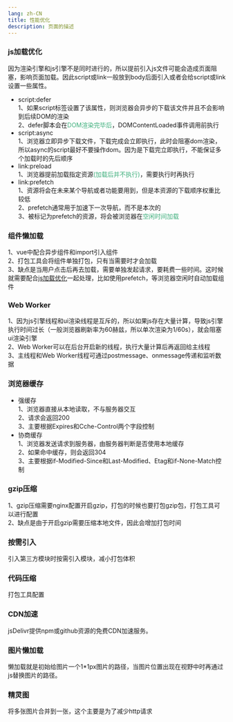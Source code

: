 ```yaml
---
lang: zh-CN
title: 性能优化
description: 页面的描述
---
```

### js加载优化
因为渲染引擎和js引擎不是同时进行的，所以提前引入js文件可能会造成页面阻塞，影响页面加载。因此script或link一般放到body后面引入或者会给script或link设置一些属性。
+ script:defer  
1、如果script标签设置了该属性，则浏览器会异步的下载该文件并且不会影响到后续DOM的渲染  
2、defer脚本会在<span style="color:#3eaf7c">DOM渲染完毕后</span>，DOMContentLoaded事件调用前执行
+ script:async  
1、浏览器立即异步下载文件，下载完成会立即执行，此时会阻塞dom渲染，所以async的script最好不要操作dom。因为是下载完立即执行，不能保证多个加载时的先后顺序
+ link:preload  
1、浏览器提前加载指定资源<span style="color:#3eaf7c">(加载后并不执行)</span>，需要执行时再执行
+ link:prefetch  
1、资源将会在未来某个导航或者功能要用到，但是本资源的下载顺序权重比较低  
2、prefetch通常用于加速下一次导航，而不是本次的  
3、被标记为prefetch的资源，将会被浏览器在<span style="color:#3eaf7c">空闲时间加载</span>
### 组件懒加载
1、vue中配合异步组件和import引入组件  
2、打包工具会将组件单独打包，只有当需要时才会加载  
3、缺点是当用户点击后再去加载，需要单独发起请求，要耗费一些时间。这时候就需要配合[js加载优化](./optimization.md#js加载优化)一起处理，比如使用prefetch，等浏览器空闲时自动加载组件
### Web Worker
1、因为js引擎线程和ui渲染线程是互斥的，所以如果js存在大量计算，导致js引擎执行时间过长（一般浏览器刷新率为60赫兹，所以单次渲染为1/60s），就会阻塞ui渲染引擎  
2、Web Worker可以在后台开启新的线程，执行大量计算后再返回给主线程  
3、主线程和Web Worker线程可通过postmessage、onmessage传递和监听数据
### 浏览器缓存
+ 强缓存  
1、浏览器直接从本地读取，不与服务器交互  
2、请求会返回200  
3、主要根据Expires和Cche-Control两个字段控制
+ 协商缓存  
1、浏览器发送请求到服务器，由服务器判断是否使用本地缓存  
2、如果命中缓存，则会返回304  
3、主要根据if-Modified-Since和Last-Modified、Etag和if-None-Match控制
### gzip压缩
1、gzip压缩需要nginx配置开启gzip，打包的时候也要打包gzip包，打包工具可以进行配置  
2、缺点是由于开启gzip需要压缩本地文件，因此会增加打包时间
### 按需引入
引入第三方模块时按需引入模块，减小打包体积
### 代码压缩
打包工具配置
### CDN加速
jsDelivr提供npm或github资源的免费CDN加速服务。
### 图片懒加载 
懒加载就是初始给图片一个1*1px图片的路径，当图片位置出现在视野中时再通过js替换图片的路径。
### 精灵图
将多张图片合并到一张，这个主要是为了减少http请求
